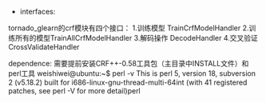 * interfaces:

tornado_glearn的crf模块有四个接口：
	1.训练模型 TrainCrfModelHandler
	2.训练所有的模型TrainAllCrfModelHandler
	3.解码操作 DecodeHandler
	4.交叉验证 CrossValidateHandler

dependence:
	需要提前安装CRF++-0.58工具包（主目录中INSTALL文件）和perl工具
	weishiwei@ubuntu:~$ perl -v
	This is perl 5, version 18, subversion 2 (v5.18.2) built for i686-linux-gnu-thread-multi-64int
	(with 41 registered patches, see perl -V for more detail)perl




